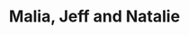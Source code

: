 ---
image_path: https://prdwebappstorage.blob.core.windows.net/kansaspattons/images/2009-10-18-gallery/img58393.jpg
title: Malia, Jeff and Natalie
---